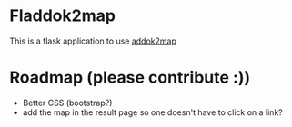# Fladdok2map

This is a flask application to use [addok2map](https://github.com/danieljakots/addok2map)

# Roadmap (please contribute :))

*  Better CSS (bootstrap?)
*  add the map in the result page so one doesn't have to click on a
link?
